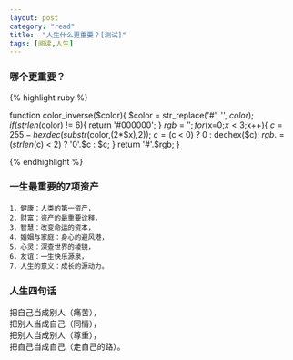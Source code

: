 ```yaml
---
layout: post
category: "read"
title:  "人生什么更重要？[测试]"
tags: [阅读,人生]
---
```

### 哪个更重要？

{% highlight ruby %}

function color_inverse($color){
    $color = str_replace('#', '', $color);
    if (strlen($color) != 6){ return '#000000'; }
    $rgb = '';
    for ($x=0;$x<3;$x++){
        $c = 255 - hexdec(substr($color,(2*$x),2));
        $c = ($c < 0) ? 0 : dechex($c);
        $rgb .= (strlen($c) < 2) ? '0'.$c : $c;
    }
    return '#'.$rgb;
}

{% endhighlight %}


### 一生最重要的7项资产
```
1，健康：人类的第一资产，  
2，财富：资产的最重要诠释，  
3，智慧：改变命运的资本，  
4，婚姻与家庭：身心的避风港，  
5，心灵：深查世界的棱镜，  
6，友谊：一生快乐源泉，  
7，人生的意义：成长的源动力。  
```

### 人生四句话

把自己当成别人（痛苦），  
把别人当成自己（同情），  
把别人当成别人（尊重），  
把自己当成自己（走自己的路）。  


